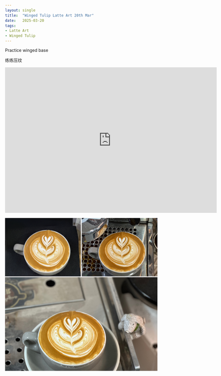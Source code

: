 ```yaml
---
layout: single
title:  "Winged Tulip Latte Art 20th Mar"
date:   2025-03-20
tags:
- Latte Art
- Winged Tulip
---
```



Practice winged base

练练压纹



<div class="embed-container">
  <iframe
      src="https://www.youtube.com/embed/9PRFqvszb08"
      width="700"
      height="480"
      frameborder="0"
      allowfullscreen="true">
  </iframe>
</div>


![](/assets/img/2025/03/20/490AAACD-7ABF-45BC-BF10-6114A2A375A8.JPG)

